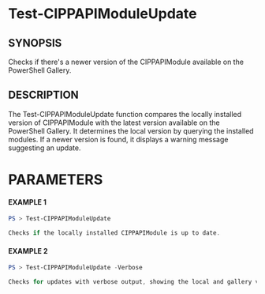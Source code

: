 # Test-CIPPAPIModuleUpdate
## SYNOPSIS
Checks if there's a newer version of the CIPPAPIModule available on the PowerShell Gallery.
## DESCRIPTION
The Test-CIPPAPIModuleUpdate function compares the locally installed version of CIPPAPIModule 
with the latest version available on the PowerShell Gallery. It determines the local version 
by querying the installed modules. If a newer version is found, it displays a warning message
suggesting an update.
# PARAMETERS

#### EXAMPLE 1
```powershell
PS > Test-CIPPAPIModuleUpdate

Checks if the locally installed CIPPAPIModule is up to date.
```
 #### EXAMPLE 2
```powershell
PS > Test-CIPPAPIModuleUpdate -Verbose

Checks for updates with verbose output, showing the local and gallery versions.
```

